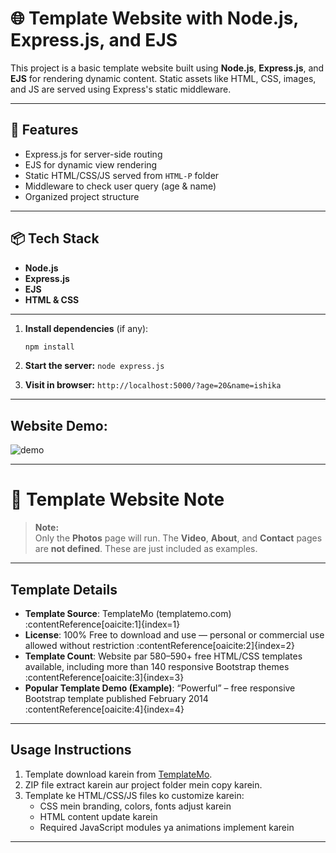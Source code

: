 # 🌐 Template Website with Node.js, Express.js, and EJS

This project is a basic template website built using **Node.js**, **Express.js**, and **EJS** for rendering dynamic content. Static assets like HTML, CSS, images, and JS are served using Express's static middleware.

---

## 🚀 Features

- Express.js for server-side routing
- EJS for dynamic view rendering
- Static HTML/CSS/JS served from `HTML-P` folder
- Middleware to check user query (age & name)
- Organized project structure

---
## 📦 Tech Stack

- **Node.js**
- **Express.js**
- **EJS**
- **HTML & CSS**

---
1. **Install dependencies** (if any):
   ```bash
   npm install
   
2. **Start the server:**
   ```node express.js```

3. **Visit in browser:**
   ```http://localhost:5000/?age=20&name=ishika```
   
---

## Website Demo:
![demo](demo.png)

---

# 📸 Template Website Note

> **Note:**  
> Only the **Photos** page will run. The **Video**, **About**, and **Contact** pages are **not defined**. These are just included as examples.

---

## Template Details

- **Template Source**: TemplateMo (templatemo.com) :contentReference[oaicite:1]{index=1}  
- **License**: 100% Free to download and use — personal or commercial use allowed without restriction :contentReference[oaicite:2]{index=2}  
- **Template Count**: Website par 580–590+ free HTML/CSS templates available, including more than 140 responsive Bootstrap themes :contentReference[oaicite:3]{index=3}  
- **Popular Template Demo (Example)**: “Powerful” – free responsive Bootstrap template published February 2014 :contentReference[oaicite:4]{index=4}

---

## Usage Instructions

1. Template download karein from [TemplateMo](https://templatemo.com).
2. ZIP file extract karein aur project folder mein copy karein.
3. Template ke HTML/CSS/JS files ko customize karein:
   - CSS mein branding, colors, fonts adjust karein
   - HTML content update karein
   - Required JavaScript modules ya animations implement karein

---
